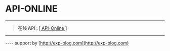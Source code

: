 # API-ONLINE


------
> <b>在线&nbsp;API&nbsp;:&nbsp;</b>[[ API-Online ]](https://lyy289065406.github.io/api-online/)
------

---- support by [http://exp-blog.com](http://exp-blog.com) 

